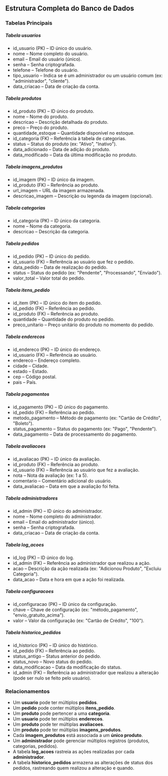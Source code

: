 ## Estrutura Completa do Banco de Dados
### Tabelas Principais
##### Tabela usuarios

- id_usuario (PK) – ID único do usuário.
- nome – Nome completo do usuário.
- email – Email do usuário (único).
- senha – Senha criptografada.
- telefone – Telefone do usuário.
- tipo_usuario – Indica se é um administrador ou um usuário comum (ex: "administrador", "cliente").
- data_criacao – Data de criação da conta.

##### Tabela produtos

- id_produto (PK) – ID único do produto.
- nome – Nome do produto.
- descricao – Descrição detalhada do produto.
- preco – Preço do produto.
- quantidade_estoque – Quantidade disponível no estoque.
- id_categoria (FK) – Referência à tabela de categorias.
- status – Status do produto (ex: "Ativo", "Inativo").
- data_adicionado – Data de adição do produto.
- data_modificado – Data da última modificação no produto.

##### Tabela imagens_produtos

- id_imagem (PK) – ID único da imagem.
- id_produto (FK) – Referência ao produto.
- url_imagem – URL da imagem armazenada.
- descricao_imagem – Descrição ou legenda da imagem (opcional).

##### Tabela categorias

- id_categoria (PK) – ID único da categoria.
- nome – Nome da categoria.
- descricao – Descrição da categoria.

##### Tabela pedidos

- id_pedido (PK) – ID único do pedido.
- id_usuario (FK) – Referência ao usuário que fez o pedido.
- data_pedido – Data de realização do pedido.
- status – Status do pedido (ex: "Pendente", "Processando", "Enviado").
- valor_total – Valor total do pedido.

##### Tabela itens_pedido

- id_item (PK) – ID único do item do pedido.
- id_pedido (FK) – Referência ao pedido.
- id_produto (FK) – Referência ao produto.
- quantidade – Quantidade do produto no pedido.
- preco_unitario – Preço unitário do produto no momento do pedido.

##### Tabela enderecos

- id_endereco (PK) – ID único do endereço.
- id_usuario (FK) – Referência ao usuário.
- endereco – Endereço completo.
- cidade – Cidade.
- estado – Estado.
- cep – Código postal.
- pais – País.

##### Tabela pagamentos

- id_pagamento (PK) – ID único do pagamento.
- id_pedido (FK) – Referência ao pedido.
- metodo_pagamento – Método de pagamento (ex: "Cartão de Crédito", "Boleto").
- status_pagamento – Status do pagamento (ex: "Pago", "Pendente").
- data_pagamento – Data de processamento do pagamento.

##### Tabela avaliacoes

- id_avaliacao (PK) – ID único da avaliação.
- id_produto (FK) – Referência ao produto.
- id_usuario (FK) – Referência ao usuário que fez a avaliação.
- nota – Nota da avaliação (ex: 1 a 5).
- comentario – Comentário adicional do usuário.
- data_avaliacao – Data em que a avaliação foi feita.

##### Tabela administradores

- id_admin (PK) – ID único do administrador.
- nome – Nome completo do administrador.
- email – Email do administrador (único).
- senha – Senha criptografada.
- data_criacao – Data de criação da conta.

##### Tabela log_acoes

- id_log (PK) – ID único do log.
- id_admin (FK) – Referência ao administrador que realizou a ação.
- acao – Descrição da ação realizada (ex: "Adicionou Produto", "Excluiu Categoria").
- data_acao – Data e hora em que a ação foi realizada.

##### Tabela configuracoes

- id_configuracao (PK) – ID único da configuração.
- chave – Chave de configuração (ex: "método_pagamento", "envio_gratuito_acima").
- valor – Valor da configuração (ex: "Cartão de Crédito", "100").

##### Tabela historico_pedidos

- id_historico (PK) – ID único do histórico.
- id_pedido (FK) – Referência ao pedido.
- status_antigo – Status anterior do pedido.
- status_novo – Novo status do pedido.
- data_modificacao – Data da modificação do status.
- id_admin (FK) – Referência ao administrador que realizou a alteração (pode ser nulo se feito pelo usuário).

### Relacionamentos
- Um **usuario** pode ter múltiplos **pedidos**.
- Um **pedido** pode conter múltiplos **itens_pedido**.
- Um **produto** pode pertencer a uma **categoria**.
- Um **usuario** pode ter múltiplos **enderecos**.
- Um **produto** pode ter múltiplas **avaliacoes**.
- Um **produto** pode ter múltiplas **imagens_produtos**.
- Cada **imagem_produtos** está associada a um **único produto**.
- Um **administrador** pode gerenciar múltiplos registros (produtos, categorias, pedidos).
- A tabela **log_acoes** rastreia as ações realizadas por cada **administrador**.
- A tabela **historico_pedidos** armazena as alterações de status dos pedidos, rastreando quem realizou a alteração e quando.
